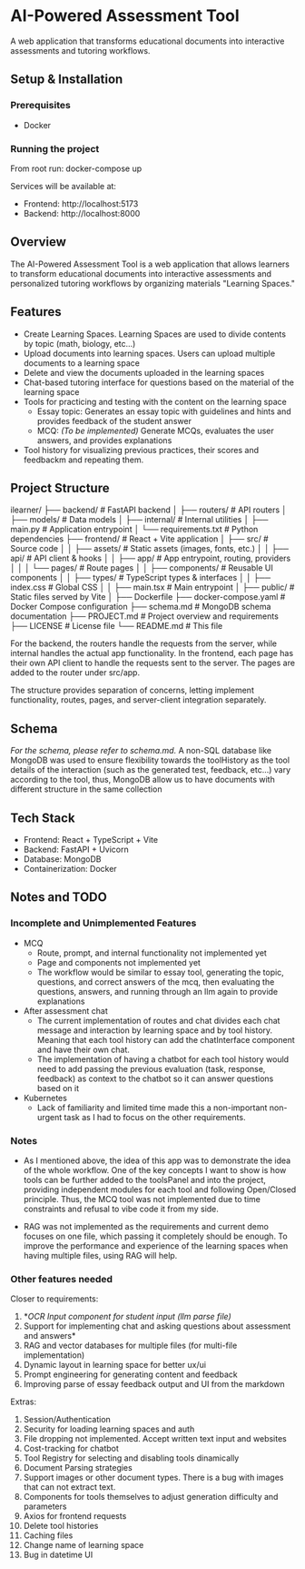 # AI-Powered Assessment Tool

A web application that transforms educational documents into interactive assessments and tutoring workflows.

## Setup & Installation

### Prerequisites

- Docker

### Running the project

From root run: docker-compose up

Services will be available at:

- Frontend: http://localhost:5173
- Backend:  http://localhost:8000

## Overview

The AI-Powered Assessment Tool is a web application that allows learners to transform educational documents into interactive assessments and personalized tutoring workflows by organizing materials "Learning Spaces."

## Features

- Create Learning Spaces. Learning Spaces are used to divide contents by topic (math, biology, etc...)
- Upload documents into learning spaces. Users can upload multiple documents to a learning space
- Delete and view the documents uploaded in the learning spaces
- Chat-based tutoring interface for questions based on the material of the learning space
- Tools for practicing and testing with the content on the learning space
  - Essay topic: Generates an essay topic with guidelines and hints and provides feedback of the student answer
  - MCQ: *(To be implemented)* Generate MCQs, evaluates the user answers, and provides explanations
- Tool history for visualizing previous practices, their scores and feedbackm and repeating them.

## Project Structure

ilearner/
├── backend/                # FastAPI backend
│   ├── routers/            # API routers
│   ├── models/             # Data models
│   ├── internal/           # Internal utilities
│   ├── main.py             # Application entrypoint
│   └── requirements.txt    # Python dependencies
├── frontend/               # React + Vite application
│   ├── src/                # Source code
│   │   ├── assets/         # Static assets (images, fonts, etc.)
│   │   ├── api/            # API client & hooks
│   │   ├── app/            # App entrypoint, routing, providers
│   │   │   └── pages/      # Route pages
│   │   ├── components/     # Reusable UI components
│   │   ├── types/          # TypeScript types & interfaces
│   │   ├── index.css       # Global CSS
│   │   ├── main.tsx        # Main entrypoint
│   ├── public/             # Static files served by Vite
│   ├── Dockerfile
├── docker-compose.yaml     # Docker Compose configuration
├── schema.md               # MongoDB schema documentation
├── PROJECT.md              # Project overview and requirements
├── LICENSE                 # License file
└── README.md               # This file

For the backend, the routers handle the requests from the server, while internal handles the actual app functionality.
In the frontend, each page has their own API client to handle the requests sent to the server. The pages are added to the router under src/app.

The structure provides separation of concerns, letting implement functionality, routes, pages, and server-client integration separately.

## Schema

*For the schema, please refer to schema.md.*
A non-SQL database like MongoDB was used to ensure flexibility towards the toolHistory as the tool details of the interaction (such as the generated test, feedback, etc...) vary according to the tool, thus, MongoDB allow us to have documents with different structure in the same collection

## Tech Stack

- Frontend: React + TypeScript + Vite
- Backend: FastAPI + Uvicorn
- Database: MongoDB
- Containerization: Docker

## Notes and TODO

### Incomplete and Unimplemented Features

- MCQ
  - Route, prompt, and internal functionality not implemented yet
  - Page and components not implemented yet
  - The workflow would be similar to essay tool, generating the topic, questions, and correct answers of the mcq, then evaluating the questions, answers, and running through an llm again to provide explanations
- After assessment chat
  - The current implementation of routes and chat divides each chat message and interaction by learning space and by tool history. Meaning that each tool history can add the chatInterface component and have their own chat.
  - The implementation of having a chatbot for each tool history would need to add passing the previous evaluation (task, response, feedback) as context to the chatbot so it can answer questions based on it
- Kubernetes
  - Lack of familiarity and limited time made this a non-important non-urgent task as I had to focus on the other requirements.

### Notes

- As I mentioned above, the idea of this app was to demonstrate the idea of the whole workflow. One of the key concepts I want to show is how tools can be further added to the toolsPanel and into the project, providing independent modules for each tool and following Open/Closed principle. Thus, the MCQ tool was not implemented due to time constraints and refusal to vibe code it from my side.

- RAG was not implemented as the requirements and current demo focuses on one file, which passing it completely should be enough. To improve the performance and experience of the learning spaces when having multiple files, using RAG will help.

### Other features needed

Closer to requirements:

1. **OCR Input component for student input (llm parse file)*
2. Support for implementing chat and asking questions about assessment and answers*
3. RAG and vector databases for multiple files (for multi-file implementation)
4. Dynamic layout in learning space for better ux/ui
5. Prompt engineering for generating content and feedback
6. Improving parse of essay feedback output and UI from the markdown

Extras:

1. Session/Authentication
2. Security for loading learning spaces and auth
3. File dropping not implemented. Accept written text input and websites
4. Cost-tracking for chatbot
5. Tool Registry for selecting and disabling tools dinamically
6. Document Parsing strategies
7. Support images or other document types. There is a bug with images that can not extract text. 
8. Components for tools themselves to adjust generation difficulty and parameters
9. Axios for frontend requests
10. Delete tool histories
11. Caching files
12. Change name of learning space
13. Bug in datetime UI